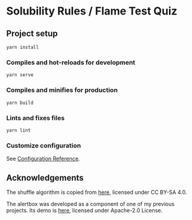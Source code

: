 # Solubility Rules / Flame Test Quiz

## Project setup
```
yarn install
```

### Compiles and hot-reloads for development
```
yarn serve
```

### Compiles and minifies for production
```
yarn build
```

### Lints and fixes files
```
yarn lint
```

### Customize configuration
See [Configuration Reference](https://cli.vuejs.org/config/).

## Acknowledgements

The shuffle algorithm is copied from [here](https://stackoverflow.com/questions/2450954/how-to-randomize-shuffle-a-javascript-array), licensed under CC BY-SA 4.0.

The alertbox was developed as a component of one of my previous projects. Its demo is [here](https://github.com/yyjlincoln/vue-alerts-demo), licensed under Apache-2.0 License.